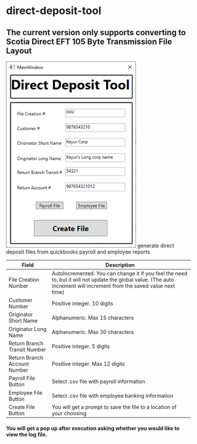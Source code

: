 # direct-deposit-tool
## The current version only supports converting to Scotia Direct EFT 105 Byte Transmission File Layout
![](https://github.com/keypat/direct-deposit-tool/blob/master/GUI.PNG)
generate direct deposit files from quickbooks payroll and employee reports

|Field|Description|
|-----|-----------|
|File Creation Number|AutoIncremented. You can change it if you feel the need to, but it will not update the global value. (The auto increment will increment from the saved value next time)|
|Customer Number|Positive integer. 10 digits|
|Originator Short Name|Alphanumeric. Max 15 characters|
|Originator Long Name|Alphanumeric. Max 30 characters|
|Return Branch Transit Number|Positive integer. 5 digits|
|Return Branch Account Number|Positive integer. Max 12 digits|
|Payroll File Button|Select .csv file with payroll information|
|Employee File Button|Select .csv file with employee banking information|
|Create File Button|You will get a prompt to save the file to a location of your choosing|
#### You will get a pop up after execution asking whether you would like to view the log file.
